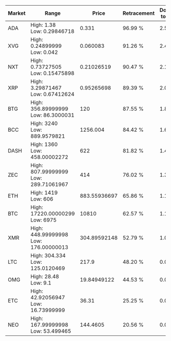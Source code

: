 | Market | Range | Price| Retracement | Doubles to 50% |
| --- | --- | --- | --- | --- |
| ADA | High: 1.38<br />Low: 0.29846718 | 0.331 | 96.99 % | 2.54 |
| XVG | High: 0.24899999<br />Low: 0.042 | 0.060083 | 91.26 % | 2.42 |
| NXT | High: 0.73727505<br />Low: 0.15475898 | 0.21026519 | 90.47 % | 2.12 |
| XRP | High: 3.29871467<br />Low: 0.67412624 | 0.95265698 | 89.39 % | 2.09 |
| BTG | High: 356.89999999<br />Low: 86.3000031 | 120 | 87.55 % | 1.85 |
| BCC | High: 3240<br />Low: 889.9579821 | 1256.004 | 84.42 % | 1.64 |
| DASH | High: 1360<br />Low: 458.00002272 | 622 | 81.82 % | 1.46 |
| ZEC | High: 807.99999999<br />Low: 289.71061967 | 414 | 76.02 % | 1.33 |
| ETH | High: 1419<br />Low: 606 | 883.55936697 | 65.86 % | 1.15 |
| BTC | High: 17220.00000299<br />Low: 6975 | 10810 | 62.57 % | 1.12 |
| XMR | High: 448.99999998<br />Low: 176.00000013 | 304.89592148 | 52.79 % | 1.02 |
| LTC | High: 304.334<br />Low: 125.0120469 | 217.9 | 48.20 % | 0.00 |
| OMG | High: 28.48<br />Low: 9.1 | 19.84949122 | 44.53 % | 0.00 |
| ETC | High: 42.92056947<br />Low: 16.73999999 | 36.31 | 25.25 % | 0.00 |
| NEO | High: 167.99999998<br />Low: 53.499465 | 144.4605 | 20.56 % | 0.00 |
